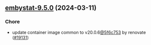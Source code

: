 

## [embystat-9.5.0](https://github.com/truecharts/charts/compare/embystat-9.4.1...embystat-9.5.0) (2024-03-11)

### Chore



- update container image common to v20.0.6[@5f6c753](https://github.com/5f6c753) by renovate ([#19131](https://github.com/truecharts/charts/issues/19131))